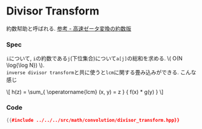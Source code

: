 # Divisor Transform

約数幇助と呼ばれる. [参考 - 高速ゼータ変換の約数版](http://noshi91.hatenablog.com/entry/2018/12/27/121649)

### Spec

`i`について, `i`の約数である`j`(下位集合)について`a[j]`の総和を求める. \\( O(N \log{\log N}) \\).  
`inverse divisor transform`と共に使うと`lcm`に関する畳み込みができる. こんな感じ

\\[  h(z) = \sum_{ \operatorname{lcm} (x, y) = z } { f(x) * g(y) } \\]


### Code

```cpp
{{#include ../../../src/math/convolution/divisor_transform.hpp}}
```

